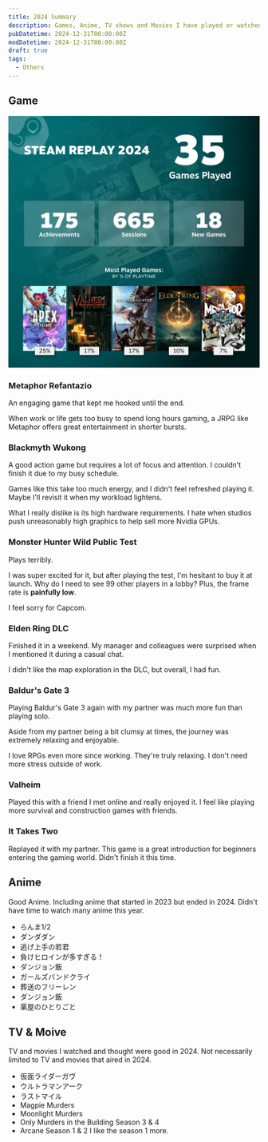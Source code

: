 ```yaml
---
title: 2024 Summary
description: Games, Anime, TV shows and Movies I have played or watched that I found worth-noting in 2024.
pubDatetime: 2024-12-31T00:00:00Z
modDatetime: 2024-12-31T00:00:00Z
draft: true
tags:
  - Others
---
```


## Game

![steam replay 2024](../../assets/images/steam-replay-2024.webp)

### Metaphor Refantazio

An engaging game that kept me hooked until the end.

When work or life gets too busy to spend long hours gaming, a JRPG like Metaphor offers great entertainment in shorter bursts.

### Blackmyth Wukong

A good action game but requires a lot of focus and attention. I couldn't finish it due to my busy schedule.

Games like this take too much energy, and I didn't feel refreshed playing it. Maybe I'll revisit it when my workload lightens.

What I really dislike is its high hardware requirements. I hate when studios push unreasonably high graphics to help sell more Nvidia GPUs.

### Monster Hunter Wild Public Test

Plays terribly.

I was super excited for it, but after playing the test, I'm hesitant to buy it at launch. Why do I need to see 99 other players in a lobby? Plus, the frame rate is **painfully low**.

I feel sorry for Capcom.

### Elden Ring DLC

Finished it in a weekend. My manager and colleagues were surprised when I mentioned it during a casual chat.

I didn't like the map exploration in the DLC, but overall, I had fun.

### Baldur's Gate 3

Playing Baldur's Gate 3 again with my partner was much more fun than playing solo.

Aside from my partner being a bit clumsy at times, the journey was extremely relaxing and enjoyable.

I love RPGs even more since working. They're truly relaxing. I don't need more stress outside of work.

### Valheim

Played this with a friend I met online and really enjoyed it. I feel like playing more survival and construction games with friends.

### It Takes Two

Replayed it with my partner. This game is a great introduction for beginners entering the gaming world. Didn't finish it this time.

## Anime

Good Anime. Including anime that started in 2023 but ended in 2024.
Didn't have time to watch many anime this year.

- らんま1/2
- ダンダダン
- 逃げ上手の若君
- 負けヒロインが多すぎる！
- ダンジョン飯
- ガールズバンドクライ
- 葬送のフリーレン
- ダンジョン飯
- 薬屋のひとりごと

## TV & Moive

TV and movies I watched and thought were good in 2024. Not necessarily limited to TV and movies that aired in 2024.

- 仮面ライダーガヴ
- ウルトラマンアーク
- ラストマイル
- Magpie Murders
- Moonlight Murders
- Only Murders in the Building Season 3 & 4
- Arcane Season 1 & 2
  I like the season 1 more.

